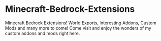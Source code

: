 # Minecraft-Bedrock-Extensions
Minecraft Bedrock Extensions!
World Exports, Interesting Addons, Custom Mods and many more to come!
Come visit and enjoy the wonders of my custom addons and mods right here.
